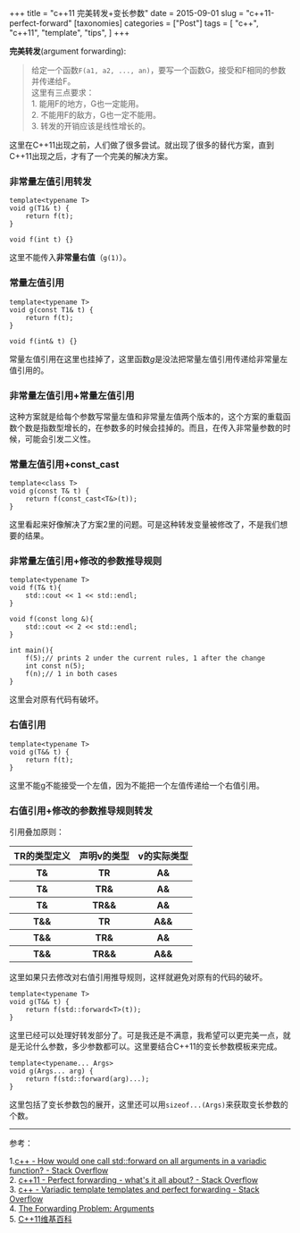 +++
title = "c++11 完美转发+变长参数"
date = 2015-09-01
slug = "c++11-perfect-forward"
[taxonomies]
categories = ["Post"]
tags = [
  "c++",
  "c++11",
  "template",
  "tips",
]
+++

<div class="article_content" id="article_contents_inner_4362677855" dir="ltr">
						<p><strong>完美转发</strong>(argument forwarding):</p>

<blockquote>
  <p>给定一个函数<code>F(a1, a2, ..., an)</code>，要写一个函数G，接受和F相同的参数并传递给F。 <br>
  这里有三点要求： <br>
  1. 能用F的地方，G也一定能用。 <br>
  2. 不能用F的敌方，G也一定不能用。 <br>
  3. 转发的开销应该是线性增长的。</p>
</blockquote>

<p>这里在C++11出现之前，人们做了很多尝试。就出现了很多的替代方案，直到C++11出现之后，才有了一个完美的解决方案。</p>

<h3>非常量左值引用转发</h3>

<pre style="max-width: 1241px; overflow: auto;"><code>template&lt;typename T&gt;
void g(T1&amp; t) {
    return f(t);
}

void f(int t) {}
</code></pre>

<p>这里不能传入<strong>非常量右值</strong>（<code>g(1)</code>）。</p>

<h3>常量左值引用</h3>

<pre style="max-width: 1241px; overflow: auto;"><code>template&lt;typename T&gt;
void g(const T1&amp; t) {
    return f(t);
}

void f(int&amp; t) {}
</code></pre>

<p>常量左值引用在这里也挂掉了，这里函数<em>g</em>是没法把常量左值引用传递给非常量左值引用的。</p>

<h3>非常量左值引用+常量左值引用</h3>

<p>这种方案就是给每个参数写常量左值和非常量左值两个版本的，这个方案的重载函数个数是指数型增长的，在参数多的时候会挂掉的。而且，在传入非常量参数的时候，可能会引发二义性。</p>

<h3>常量左值引用+const_cast</h3>

<pre style="max-width: 1241px; overflow: auto;"><code>template&lt;class T&gt;
void g(const T&amp; t) {
    return f(const_cast&lt;T&amp;&gt;(t));
}
</code></pre>

<p>这里看起来好像解决了方案2里的问题。可是这种转发变量被修改了，不是我们想要的结果。</p>

<h3>非常量左值引用+修改的参数推导规则</h3>

<pre style="max-width: 1241px; overflow: auto;"><code>template&lt;typename T&gt;
void f(T&amp; t){
    std::cout &lt;&lt; 1 &lt;&lt; std::endl;
}

void f(const long &amp;){
    std::cout &lt;&lt; 2 &lt;&lt; std::endl;
}

int main(){
    f(5);// prints 2 under the current rules, 1 after the change
    int const n(5);
    f(n);// 1 in both cases
}
</code></pre>

<p>这里会对原有代码有破坏。</p>

<h3>右值引用</h3>

<pre style="max-width: 1241px; overflow: auto;"><code>template&lt;typename T&gt;
void g(T&amp;&amp; t) {
    return f(t);
}
</code></pre>

<p>这里不能g不能接受一个左值，因为不能把一个左值传递给一个右值引用。</p>

<h3>右值引用+修改的参数推导规则转发</h3>

<p>引用叠加原则：</p>

<table><tbody><tr><th>TR的类型定义</th><th>声明v的类型</th><th>v的实际类型</th></tr><tr><th>T&amp;</th><th>TR</th><th>A&amp;</th></tr><tr><th>T&amp;</th><th>TR&amp;</th><th>A&amp;</th></tr><tr><th>T&amp;</th><th>TR&amp;&amp;</th><th>A&amp;</th></tr><tr><th>T&amp;&amp;</th><th>TR</th><th>A&amp;&amp;</th></tr><tr><th>T&amp;&amp;</th><th>TR&amp;</th><th>A&amp;</th></tr><tr><th>T&amp;&amp;</th><th>TR&amp;&amp;</th><th>A&amp;&amp;</th></tr></tbody></table><p>这里如果只去修改对右值引用推导规则，这样就避免对原有的代码的破坏。</p>

<pre style="max-width: 1241px; overflow: auto;"><code>template&lt;typename T&gt;
void g(T&amp;&amp; t) {
    return f(std::forward&lt;T&gt;(t));
}
</code></pre>

<p>这里已经可以处理好转发部分了。可是我还是不满意，我希望可以更完美一点，就是无论什么参数，多少参数都可以。这里要结合C++11的变长参数模板来完成。</p>

<pre style="max-width: 1241px; overflow: auto;"><code>template&lt;typename... Args&gt;
void g(Args... arg) {
    return f(std::forward(arg)...);
}
</code></pre>

<p>这里包括了变长参数包的展开，这里还可以用<code>sizeof...(Args)</code>来获取变长参数的个数。</p>

<hr><p>参考：</p>

<p>1.<a href="http://stackoverflow.com/questions/6486432/variadic-template-templates-and-perfect-forwarding" target="_blank" class="underlink bluelink" tabindex="-1">c++ - How would one call std::forward on all arguments in a variadic function? - Stack Overflow</a> <br>
2. <a href="http://stackoverflow.com/questions/6829241/perfect-forwarding-whats-it-all-about" target="_blank" class="underlink bluelink" tabindex="-1">c++11 - Perfect forwarding - what's it all about? - Stack Overflow</a> <br>
3. <a href="http://stackoverflow.com/questions/6486432/variadic-template-templates-and-perfect-forwarding" target="_blank" class="underlink bluelink" tabindex="-1">c++ - Variadic template templates and perfect forwarding - Stack Overflow</a> <br>
4. <a href="http://www.open-std.org/jtc1/sc22/wg21/docs/papers/2002/n1385.htm" target="_blank" class="underlink bluelink" tabindex="-1">The Forwarding Problem: Arguments</a> <br>
5. <a href="http://zh.wikipedia.org/wiki/C%2B%2B11#.E5.8F.B3.E5.80.BC.E5.BC.95.E7.94.A8.E5.92.8Cmove.E8.AA.9E.E6.84.8F" target="_blank" class="underlink bluelink" tabindex="-1">C++11维基百科</a></p>